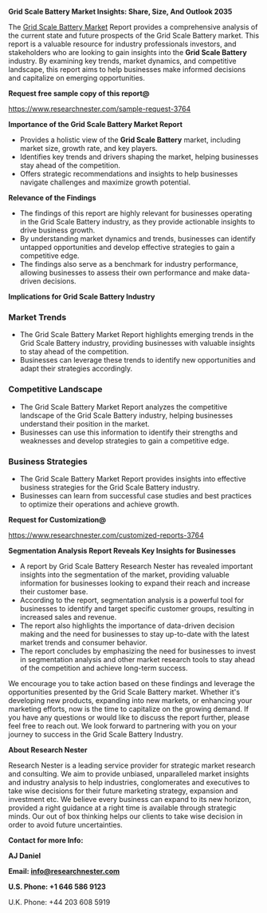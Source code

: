 ﻿<a name="_hlk168570615"></a><a name="_hlk168498031"></a>**Grid Scale Battery Market Insights: Share, Size, And Outlook 2035**

The [Grid Scale Battery Market](https://www.researchnester.com/reports/grid-scale-battery-market/3764) Report provides a comprehensive analysis of the current state and future prospects of the Grid Scale Battery market. This report is a valuable resource for industry professionals investors, and stakeholders who are looking to gain insights into the **Grid Scale Battery** industry. By examining key trends, market dynamics, and competitive landscape, this report aims to help businesses make informed decisions and capitalize on emerging opportunities.

**Request free sample copy of this report@**

<https://www.researchnester.com/sample-request-3764> 

**Importance of the Grid Scale Battery Market Report**

- Provides a holistic view of the **Grid Scale Battery** market, including market size, growth rate, and key players.
- Identifies key trends and drivers shaping the market, helping businesses stay ahead of the competition.
- Offers strategic recommendations and insights to help businesses navigate challenges and maximize growth potential.

**Relevance of the Findings**

- The findings of this report are highly relevant for businesses operating in the Grid Scale Battery industry, as they provide actionable insights to drive business growth.
- By understanding market dynamics and trends, businesses can identify untapped opportunities and develop effective strategies to gain a competitive edge.
- The findings also serve as a benchmark for industry performance, allowing businesses to assess their own performance and make data-driven decisions.

**Implications for Grid Scale Battery Industry**
### **Market Trends**
- The Grid Scale Battery Market Report highlights emerging trends in the Grid Scale Battery industry, providing businesses with valuable insights to stay ahead of the competition.
- Businesses can leverage these trends to identify new opportunities and adapt their strategies accordingly.
### **Competitive Landscape**
- The Grid Scale Battery Market Report analyzes the competitive landscape of the Grid Scale Battery industry, helping businesses understand their position in the market.
- Businesses can use this information to identify their strengths and weaknesses and develop strategies to gain a competitive edge.
### **Business Strategies**
- The Grid Scale Battery Market Report provides insights into effective business strategies for the Grid Scale Battery industry.
- Businesses can learn from successful case studies and best practices to optimize their operations and achieve growth.

**Request for Customization@**

<https://www.researchnester.com/customized-reports-3764> 

**Segmentation Analysis Report Reveals Key Insights for Businesses**

- A report by Grid Scale Battery Research Nester has revealed important insights into the segmentation of the market, providing valuable information for businesses looking to expand their reach and increase their customer base.
- According to the report, segmentation analysis is a powerful tool for businesses to identify and target specific customer groups, resulting in increased sales and revenue.
- The report also highlights the importance of data-driven decision making and the need for businesses to stay up-to-date with the latest market trends and consumer behavior.
- The report concludes by emphasizing the need for businesses to invest in segmentation analysis and other market research tools to stay ahead of the competition and achieve long-term success.

We encourage you to take action based on these findings and leverage the opportunities presented by the Grid Scale Battery market. Whether it's developing new products, expanding into new markets, or enhancing your marketing efforts, now is the time to capitalize on the growing demand. If you have any questions or would like to discuss the report further, please feel free to reach out. We look forward to partnering with you on your journey to success in the Grid Scale Battery Industry.

**About Research Nester**

Research Nester is a leading service provider for strategic market research and consulting. We aim to provide unbiased, unparalleled market insights and industry analysis to help industries, conglomerates and executives to take wise decisions for their future marketing strategy, expansion and investment etc. We believe every business can expand to its new horizon, provided a right guidance at a right time is available through strategic minds. Our out of box thinking helps our clients to take wise decision in order to avoid future uncertainties.

**Contact for more Info:**

**AJ Daniel**

**Email: info@researchnester.com**

**U.S. Phone: +1 646 586 9123**

U.K. Phone: +44 203 608 5919



